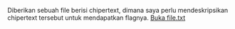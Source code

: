 Diberikan sebuah file berisi chipertext, dimana saya perlu mendeskripsikan chipertext tersebut untuk mendapatkan flagnya.
[Buka file.txt](chipertext.txt)
